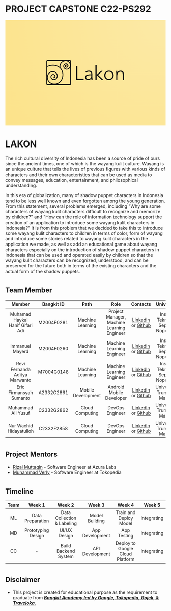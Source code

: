 
# PROJECT CAPSTONE C22-PS292
![Our Logo](https://raw.githubusercontent.com/Alstrometria/Lakon/main/Resource/Logo/Lakon.png)
# LAKON

  

The rich cultural diversity of Indonesia has been a source of pride of ours since the ancient times, one of which is the wayang kulit culture. Wayang is an unique culture that tells the lives of previous figures with various kinds of characters and their own characteristics that can be used as media to convey messages, education, entertainment, and philosophical understanding.

  

In this era of globalization, many of shadow puppet characters in Indonesia tend to be less well known and even forgotten among the young generation. From this statement, several problems emerged, including "Why are some characters of wayang kulit characters difficult to recognize and memorize by children?" and "How can the role of information technology support the creation of an application to introduce some wayang kulit characters in Indonesia?" It is from this problem that we decided to take this to introduce some wayang kulit characters to children in terms of color, form of wayang and introduce some stories related to wayang kulit characters in the application we made, as well as add an educational game about wayang characters especially on the introduction of shadow puppet characters in Indonesia that can be used and operated easily by children so that the wayang kulit characters can be recognized, understood, and can be preserved for the future both in terms of the existing characters and the actual form of the shadow puppets.

#
## Team Member

| Member | Bangkit ID | Path | Role | Contacts | University |
| :-: | :-: | :-: | :-: | :-: | :-: |
| Muhamad Haykal Hanif Gifari Adi | M2004F0281 | Machine Learning | Project Manager, Machine Learning Engineer | [LinkedIn](https://www.linkedin.com/in/haykal-hanif-97a28818a/) or [Github](https://github.com/haykalbangkit) | Institut Teknologi Sepuluh Nopember |
| Immanuel Mayerd | M2004F0260 | Machine Learning | Machine Learning Engineer | [LinkedIn](https://www.linkedin.com/in/immanuel-mayerd/) or [Github](https://github.com/ninetwofive) | Institut Teknologi Sepuluh Nopember |
| Revi Fernanda Aditya Marwanto | M7004G0148 | Machine Learning | Machine Learning Engineer | [LinkedIn](https://www.linkedin.com/in/revi-fernanda-a58329213/) or [Github](https://github.com/Alstrometria) | Institut Teknologi Sepuluh Nopember |
| Eric Firmansyah Sumanto | A2332G2861 | Mobile Development | Android Mobile Developer | [LinkedIn](https://www.linkedin.com/in/eric-firmansyah-573500172/) or [Github](https://github.com/ericfrmnsyh) | Universitas Trunojoyo Madura |
| Muhammad Ali Yusuf | C2332G2862 | Cloud Computing | DevOps Engineer | [LinkedIn](https://www.linkedin.com/in/muhammad-ali-yusuf-7623b91a3/) or [Github](https://github.com/muhammadaliyusuf) | Universitas Trunojoyo Madura |
| Nur Wachid Hidayatulloh | C2332F2858 | Cloud Computing | DevOps Engineer | [LinkedIn](https://www.linkedin.com/in/nur-wachid-71b611221/) or [Github](https://github.com/NurWachid1) | Universitas Trunojoyo Madura |

#
## Project Mentors

- [Rizal Muttaqin](https://www.linkedin.com/in/rizal-muttaqin-3197a7103/) - Software Engineer at Azura Labs
- [Muhammad Verly](https://www.linkedin.com/in/verlymv/) - Software Engineer at Tokopedia

#
## Timeline

| Team | Week 1 | Week 2 | Week 3 | Week 4 | Week 5 |
| :-: | :-: | :-: | :-: | :-: | :-: |
| ML | Data Preparation | Data Collection & Labeling | Model Building | Train and Deploy Model | Integrating |
| MD | Prototyping Design | UI/UX Design | App Development | App Testing | Integrating |
| CC | - | Build Backend System | API Development | Deploy to Google Cloud Platform | Integrating |

#
## Disclaimer

-   This project is created for educational purpose as the requirement to graduate from [**_Bangkit Academy led by Google, Tokopedia, Gojek, & Traveloka_**.](https://www.linkedin.com/company/bangkit-academy/mycompany/)
